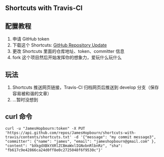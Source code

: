 ## Shortcuts with Travis-CI

## 配置教程
1. 申请 GitHub token
2. 下载这个 Shortcuts: [GitHub Repository Update](https://www.icloud.com/shortcuts/f8fa8b7b0b4e41098bfe0c071c1ed6f1)
3. 更改 Shortcuts 里面的仓库地址、token、committer 信息
4. fork 这个项目然后开始发挥你的想象力，爱玩什么玩什么

## 玩法
1. Shortcuts 推送网页链接，Travis-CI 归档网页后推送到 develop 分支（保存容易被和谐的文章）
2. ...暂时没想到

## curl 命令
```
curl -u "JamesHopbourn:token" -X PUT 'https://api.github.com/repos/JamesHopbourn/shortcuts-with-travis/contents/shortcuts.txt' -d '{"message": "my commit message3",  "committer": {"name": "james", "email": "jameshopbourn@gmail.com" }, "content": "bXkgdXBkYXRlZCBmaWxlIGNvbnRlbnRz", "sha": "fb617c9e42866ca24d0ff8e0c2725048f6f9530c"}'
```

